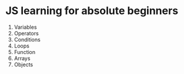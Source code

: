 # JS learning for absolute beginners

1. Variables
2. Operators
3. Conditions
4. Loops
5. Function
6. Arrays
7. Objects
